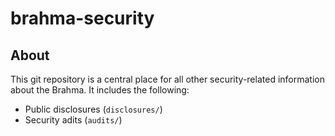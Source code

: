 # brahma-security

## About
This git repository is a central place for all other security-related information about the Brahma. It includes the following:

* Public disclosures (`disclosures/`)
* Security adits (`audits/`)

